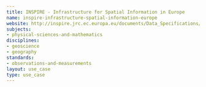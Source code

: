 ```yaml
---
title: INSPIRE - Infrastructure for Spatial Information in Europe
name: inspire-infrastructure-spatial-information-europe
website: http://inspire.jrc.ec.europa.eu/documents/Data_Specifications/D2.9_O&M_Guidelines_v2.0rc3.pdf
subjects:
- physical-sciences-and-mathematics
disciplines:
- geoscience
- geography
standards:
- observations-and-measurements
layout: use_case
type: use_case
---
```


